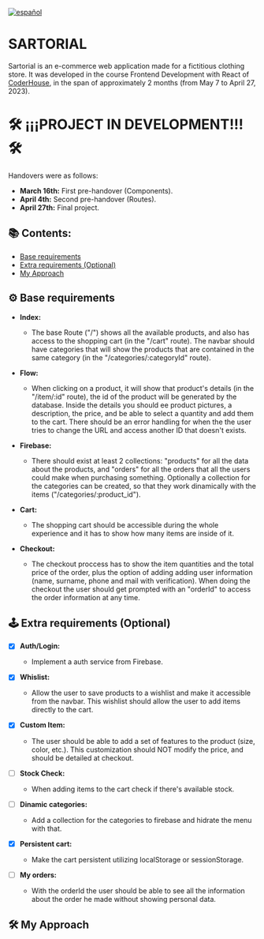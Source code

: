 [![español](https://img.shields.io/static/v1?label=lang&message=español&color=green)](https://github.com/essequie1/React-e-commerce/blob/master/README.es.md)

# SARTORIAL

Sartorial is an e-commerce web application made for a fictitious clothing store. It was developed in the course Frontend Development with React of [CoderHouse](https://www.coderhouse.com/), in the span of approximately 2 months (from May 7 to April 27, 2023).

# 🛠️ **¡¡¡PROJECT IN DEVELOPMENT!!!** 🛠️

Handovers were as follows:
  - **March 16th:** First pre-handover (Components).
  - **April 4th:** Second pre-handover (Routes).
  - **April 27th:** Final project.
  
## 📚 Contents:

  - [Base requirements](#%EF%B8%8F-base-requirements)
  - [Extra requirements (Optional)](#%EF%B8%8F-extra-requirements-optional)
  - [My Approach](#%EF%B8%8F-my-approach)

## ⚙️ Base requirements

  - **Index:**
    - The base Route ("/") shows all the available products, and also has access to the shopping cart (in the "/cart" route). The navbar should have categories that will show the products that are contained in the same category (in the "/categories/:categoryId" route).
    
  - **Flow:**
    - When clicking on a product, it will show that product's details (in the "/item/:id" route), the id of the product will be generated by the database.
    Inside the details you should ee product pictures, a description, the price, and be able to select a quantity and add them to the cart. There should be an error handling for when the the user tries to change the URL and access another ID that doesn't exists.
    
  - **Firebase:**
    - There should exist at least 2 collections: "products" for all the data about the products, and "orders" for all the orders that all the users could make when purchasing something. Optionally a collection for the categories can be created, so that they work dinamically with the items ("/categories/:product_id").
    
  - **Cart:**
    - The shopping cart should be accessible during the whole experience and it has to show how many items are inside of it.
    
  - **Checkout:**
    - The checkout proccess has to show the item quantities and the total price of the order, plus the option of adding adding user information (name, surname, phone and mail with verification). When doing the checkout the user should get prompted with an "orderId" to access the order information at any time.
    
## 🕹️ Extra requirements (Optional)

  - [X] **Auth/Login:**
    - Implement a auth service from Firebase.
    
  - [X] **Whislist:**
    - Allow the user to save products to a wishlist and make it accessible from the navbar. This wishlist should allow the user to add items directly to the cart.
    
  - [X] **Custom Item:**
    - The user should be able to add a set of features to the product (size, color, etc.). This customization should NOT modify the price, and should be detailed at checkout.
    
  - [ ] **Stock Check:**
    - When adding items to the cart check if there's available stock.
    
  - [ ] **Dinamic categories:**
    - Add a collection for the categories to firebase and hidrate the menu with that.
    
  - [X] **Persistent cart:**
    - Make the cart persistent utilizing localStorage or sessionStorage.
    
  - [ ] **My orders:**
    - With the orderId the user should be able to see all the information about the order he made without showing personal data.
    
## 🛠️ My Approach

